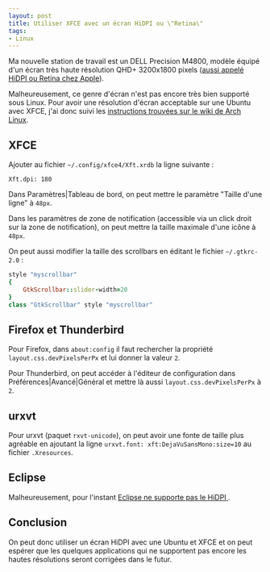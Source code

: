 ```yaml
---
layout: post
title: Utiliser XFCE avec un écran HiDPI ou \"Retina\"
tags:
- Linux
---
```


Ma nouvelle station de travail est un DELL Precision M4800, modèle équipé d'un écran très haute résolution QHD+ 3200x1800 pixels ([aussi appelé HiDPI ou Retina chez Apple](http://en.wikipedia.org/wiki/Retina_Display)).

Malheureusement, ce genre d'écran n'est pas encore très bien supporté sous Linux. Pour avoir une résolution d'écran acceptable sur une Ubuntu avec XFCE, j'ai donc suivi les [instructions trouvées sur le wiki de Arch Linux](https://wiki.archlinux.org/index.php/HiDPI).

## XFCE

Ajouter au fichier `~/.config/xfce4/Xft.xrdb` la ligne suivante :

```
Xft.dpi: 180
```

Dans Paramètres|Tableau de bord, on peut mettre le paramètre "Taille d'une ligne" à `48px`.

Dans les paramètres de zone de notification (accessible via un click droit sur la zone de notification), on peut mettre la taille maximale d'une icône à `48px`.

On peut aussi modifier la taille des scrollbars en éditant le fichier `~/.gtkrc-2.0` :

```ruby
style "myscrollbar"
{
    GtkScrollbar::slider-width=20
}
class "GtkScrollbar" style "myscrollbar"
```

## Firefox et Thunderbird

Pour Firefox, dans `about:config` il faut rechercher la propriété `layout.css.devPixelsPerPx` et lui donner la valeur `2`.

Pour Thunderbird, on peut accéder à l'éditeur de configuration dans Préférences\|Avancé\|Général et mettre là aussi `layout.css.devPixelsPerPx` à `2`.

## urxvt

Pour urxvt (paquet `rxvt-unicode`), on peut avoir une fonte de taille plus agréable en ajoutant la ligne `urxvt.font: xft:DejaVuSansMono:size=10` au fichier `.Xresources`.

## Eclipse

Malheureusement, pour l'instant [Eclipse ne supporte pas le HiDPI ](https://bugs.eclipse.org/bugs/show_bug.cgi?id=403993).

## Conclusion

On peut donc utiliser un écran HiDPI avec une Ubuntu et XFCE et on peut espérer que les quelques applications qui ne supportent pas encore les hautes résolutions seront corrigées dans le futur.
